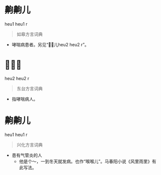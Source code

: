 # 齁齁儿
heu1 heu1 r
> 如皋方言词典
- 哮喘病患者。另见“𨂸𨂸儿heu2 heu2 r”。

# 𨂸𨂸儿
heu2 heu2 r
> 东台方言词典
- 指哮喘病人。

# 齁齁儿
heu1 heu1 r
> 兴化方言词典
- 患有气管炎的人
  - 他是个～，一到冬天就发病。也作“喉喉儿”。马春阳小说《风里雨里》有此写法。

